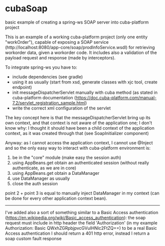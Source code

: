 # cubaSoap
basic example of creating a spring-ws SOAP server into cuba-platform project

This is an example of a working cuba-platform project (only one entity "workOrder"), capable of exposing a SOAP service (http://localhost:8080/app-core/soap/prodInfoService.wsdl) for retrieving workorder data, given a workorder code.
It includes also a validation of the payload request and response (made by interceptors).


To integrate spring-ws you have to:
- include dependencies (see gradle)
- using it as usually (start from xsd, generate classes with xjc tool, create endpoint)
- init messageDispatcherServlet manually with cuba method (as stated in cuba-platform documentation (https://doc.cuba-platform.com/manual-7.2/servlet_registration_sample.html)
- write the correct xml configuration of the servlet


The key concept here is that the messageDispatcherServlet bring up its own context, and that context is not aware of the application one;
I don't know why: I thought it should have been a child context of the application context, as it was created through that (see SoapInitializer component)

Anyway: as I cannot access the application context, I cannot use @Inject and so the only easy way to interact with cuba-platform environment is:
1) be in the "core" module (make easy the session auth)
2) using  AppBeans.get  obtain an authenticated session (without really authenticate, as we are in core)
3) using AppBeans.get  obtain a DataManager
4) use DataManager as usually
5) close the auth session

point 2 + point 3 is equal to manually inject DataManager in my context (can be done for every other application context bean).

------------------------------------------------------------------------

I've added also a sort of something similar to a Basic Access authentication (https://en.wikipedia.org/wiki/Basic_access_authentication):
the soap request must include in http header the field 'Authorization' (in my example   Authorization: Basic QWxhZGRpbjpvcGVuIHNlc2FtZQ==)
to be a real Basic Access authentication I should return a 401 http error, instead I return a soap custom fault response
